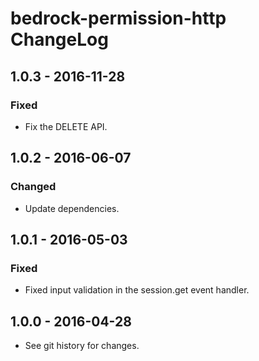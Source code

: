 # bedrock-permission-http ChangeLog

## 1.0.3 - 2016-11-28

### Fixed
- Fix the DELETE API.

## 1.0.2 - 2016-06-07

### Changed
- Update dependencies.

## 1.0.1 - 2016-05-03

### Fixed
- Fixed input validation in the session.get event handler.

## 1.0.0 - 2016-04-28

- See git history for changes.
